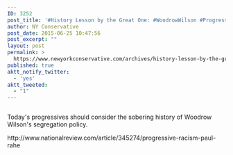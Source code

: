 ```yaml
---
ID: 3252
post_title: '#History Lesson by the Great One: #WoodrowWilson #Progressive #Racism'
author: NY Conservative
post_date: 2015-06-25 10:47:56
post_excerpt: ""
layout: post
permalink: >
  https://www.newyorkconservative.com/archives/history-lesson-by-the-great-one-woodrowwilson-progressive-racism/
published: true
aktt_notify_twitter:
  - 'yes'
aktt_tweeted:
  - "1"
---
```

<p><img src="http://www.newyorkconservative.com/wp-content/uploads/2015/06/062515_1447_HistoryLess1.png" alt=""/>
	</p><p>Today's progressives should consider the sobering history of Woodrow Wilson's segregation policy. 
</p><p>http://www.nationalreview.com/article/345274/progressive-racism-paul-rahe</p>